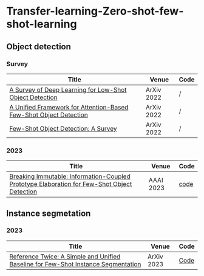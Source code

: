 # Transfer-learning-Zero-shot-few-shot-learning
## Object detection
### Survey
| Title | Venue | Code |
|-------|-------|------|
|  [A Survey of Deep Learning for Low-Shot Object Detection](https://arxiv.org/pdf/2112.02814.pdf) |    ArXiv 2022   |   /   |
|   [A Unified Framework for Attention-Based Few-Shot Object Detection](https://arxiv.org/pdf/2201.02052.pdf)    |    ArXiv 2022   |   /   |
|   [Few-Shot Object Detection: A Survey](https://arxiv.org/abs/2112.11699)    |   ArXiv 2022    |   /   |
### 2023
| Title | Venue | Code |
|-------|-------|------|
|  [Breaking Immutable: Information-Coupled Prototype Elaboration for Few-Shot Object Detection](https://arxiv.org/pdf/2211.14782.pdf) |    AAAI 2023   |   [code](https://github.com/lxn96/ICPE)   |

## Instance segmetation
### 2023
| Title | Venue | Code |
|-------|-------|------|
|  [Reference Twice: A Simple and Unified Baseline for Few-Shot Instance Segmentation](https://arxiv.org/pdf/2301.01156.pdf) |    ArXiv 2023   |   [Code](https://github.com/hanyue1648/RefT)   |

